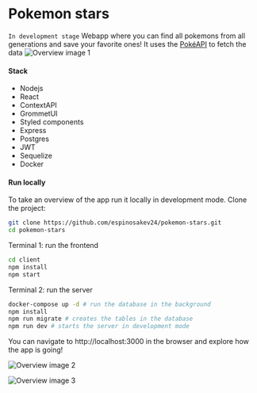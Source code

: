 # Pokemon stars

`In development stage`
Webapp where you can find all pokemons from all generations and save your favorite ones!
It uses the [PokéAPI](https://pokeapi.co/) to fetch the data
![Overview image 1](https://i.ibb.co/yq2R1rj/pokemonlist.png 'Pokemon list')

#### Stack

- Nodejs
- React
- ContextAPI
- GrommetUI
- Styled components
- Express
- Postgres
- JWT
- Sequelize
- Docker

#### Run locally

To take an overview of the app run it locally in development mode.
Clone the project:

```sh
git clone https://github.com/espinosakev24/pokemon-stars.git
cd pokemon-stars
```

Terminal 1: run the frontend

```sh
cd client
npm install
npm start
```

Terminal 2: run the server

```sh
docker-compose up -d # run the database in the background
npm install
npm run migrate # creates the tables in the database
npm run dev # starts the server in development mode
```

You can navigate to http://localhost:3000 in the browser and explore how the app is going!

![Overview image 2](https://i.ibb.co/djQ96ZV/overview1.png 'Generations list')

![Overview image 3](https://i.ibb.co/QcjXLrZ/overview1.png 'Pokemon list')
